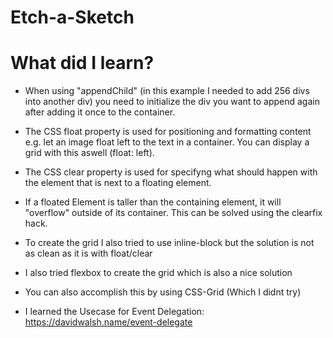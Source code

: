 # Etch-a-Sketch

# What did I learn?
- When using "appendChild" (in this example I needed to add 256 divs into another div) you need to initialize the div you want to append again after adding it once to the container.

- The CSS float property is used for positioning and formatting content e.g. let an image float left to the text in a container. You can display a grid with this aswell (float: left).
- The CSS clear property is used for specifyng what should happen with the element that is next to a floating element.
- If a floated Element is taller than the containing element, it will "overflow" outside of its container. This can be solved using the clearfix hack.

- To create the grid I also tried to use inline-block but the solution is not as clean as it is with float/clear

- I also tried flexbox to create the grid which is also a nice solution

- You can also accomplish this by using CSS-Grid (Which I didnt try)

- I learned the Usecase for Event Delegation: https://davidwalsh.name/event-delegate
